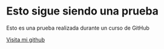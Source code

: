 # Esto sigue siendo una prueba

Esto es una prueba realizada durante un curso de GitHub

[Visita mi github](https://github.com/slopezelices)
